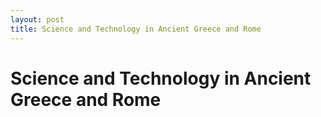 ```yaml
---
layout: post
title: Science and Technology in Ancient Greece and Rome
---
```


# Science and Technology in Ancient Greece and Rome
